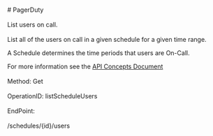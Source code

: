 <br>#     PagerDuty</br>
<br>List users on call.</br>
<br>List all of the users on call in a given schedule for a given time range.

A Schedule determines the time periods that users are On-Call.

For more information see the [API Concepts Document](../../docs/CONCEPTS.md#schedules)
</br>
<br>Method: Get</br>
<br>OperationID: listScheduleUsers</br>
<br>EndPoint:</br>
<br>/schedules/{id}/users</br>
